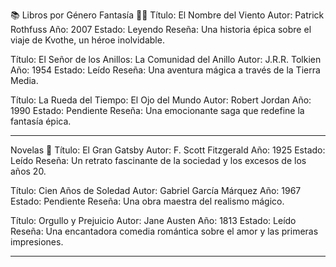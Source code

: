 📚 Libros por Género
Fantasía 🐉✨
Título: El Nombre del Viento
Autor: Patrick Rothfuss
Año: 2007
Estado: Leyendo
Reseña: Una historia épica sobre el viaje de Kvothe, un héroe inolvidable.

Título: El Señor de los Anillos: La Comunidad del Anillo
Autor: J.R.R. Tolkien
Año: 1954
Estado: Leído
Reseña: Una aventura mágica a través de la Tierra Media.

Título: La Rueda del Tiempo: El Ojo del Mundo
Autor: Robert Jordan
Año: 1990
Estado: Pendiente
Reseña: Una emocionante saga que redefine la fantasía épica.

---

Novelas 📖
Título: El Gran Gatsby
Autor: F. Scott Fitzgerald
Año: 1925
Estado: Leído
Reseña: Un retrato fascinante de la sociedad y los excesos de los años 20.

Título: Cien Años de Soledad
Autor: Gabriel García Márquez
Año: 1967
Estado: Pendiente
Reseña: Una obra maestra del realismo mágico.

Título: Orgullo y Prejuicio
Autor: Jane Austen
Año: 1813
Estado: Leído
Reseña: Una encantadora comedia romántica sobre el amor y las primeras impresiones.

---
